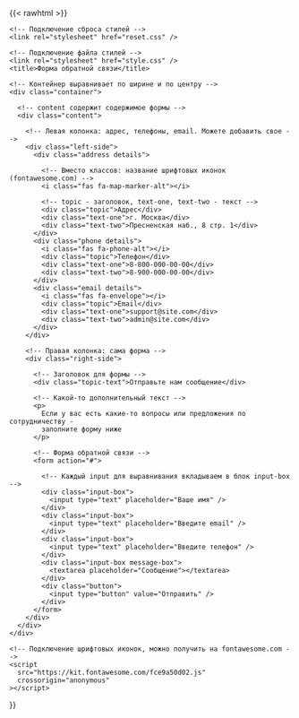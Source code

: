   {{< rawhtml >}}<!DOCTYPE html>
<html lang="ru">
  <head>
    <meta charset="UTF-8" />
    <meta http-equiv="X-UA-Compatible" content="IE=edge" />
    <meta name="viewport" content="width=device-width, initial-scale=1.0" />

    <!-- Подключение сброса стилей -->
    <link rel="stylesheet" href="reset.css" />

    <!-- Подключение файла стилей -->
    <link rel="stylesheet" href="style.css" />
    <title>Форма обратной связи</title>
  </head>
  <body>

    <!-- Контейнер выравнивает по ширине и по центру -->
    <div class="container">

      <!-- content содержит содержимое формы -->
      <div class="content">

        <!-- Левая колонка: адрес, телефоны, email. Можете добавить свое -->
        <div class="left-side">
          <div class="address details">

            <!-- Вместо классов: название шрифтовых иконок (fontawesome.com) -->
            <i class="fas fa-map-marker-alt"></i>

            <!-- topic - заголовок, text-one, text-two - текст -->
            <div class="topic">Адрес</div>
            <div class="text-one">г. Москва</div>
            <div class="text-two">Пресненская наб., 8 стр. 1</div>
          </div>
          <div class="phone details">
            <i class="fas fa-phone-alt"></i>
            <div class="topic">Телефон</div>
            <div class="text-one">8-800-000-00-00</div>
            <div class="text-two">8-900-000-00-00</div>
          </div>
          <div class="email details">
            <i class="fas fa-envelope"></i>
            <div class="topic">Email</div>
            <div class="text-one">support@site.com</div>
            <div class="text-two">admin@site.com</div>
          </div>
        </div>

        <!-- Правая колонка: сама форма -->
        <div class="right-side">

          <!-- Заголовок для формы -->
          <div class="topic-text">Отправьте нам сообщение</div>

          <!-- Какой-то дополнительный текст -->
          <p>
            Если у вас есть какие-то вопросы или предложения по сотрудничеству -
            заполните форму ниже
          </p>

          <!-- Форма обратной связи -->
          <form action="#">

            <!-- Каждый input для выравнивания вкладываем в блок input-box -->
            <div class="input-box">
              <input type="text" placeholder="Ваше имя" />
            </div>
            <div class="input-box">
              <input type="text" placeholder="Введите email" />
            </div>
            <div class="input-box">
              <input type="text" placeholder="Введите телефон" />
            </div>
            <div class="input-box message-box">
              <textarea placeholder="Сообщение"></textarea>
            </div>
            <div class="button">
              <input type="button" value="Отправить" />
            </div>
          </form>
        </div>
      </div>
    </div>

    <!-- Подключение шрифтовых иконок, можно получить на fontawesome.com -->
    <script
      src="https://kit.fontawesome.com/fce9a50d02.js"
      crossorigin="anonymous"
    ></script>
  </body>
</html{{< /rawhtml >}}
